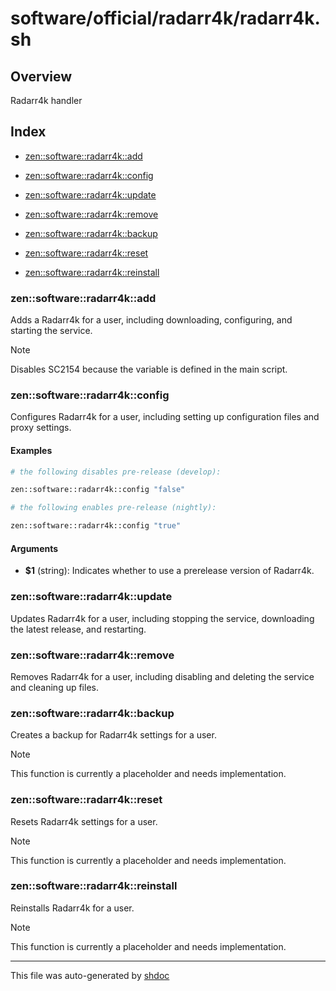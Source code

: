 # software/official/radarr4k/radarr4k.sh

## Overview

Radarr4k handler

## Index

* [zen::software::radarr4k::add](#zensoftwareradarr4kadd)

* [zen::software::radarr4k::config](#zensoftwareradarr4kconfig)

* [zen::software::radarr4k::update](#zensoftwareradarr4kupdate)

* [zen::software::radarr4k::remove](#zensoftwareradarr4kremove)

* [zen::software::radarr4k::backup](#zensoftwareradarr4kbackup)

* [zen::software::radarr4k::reset](#zensoftwareradarr4kreset)

* [zen::software::radarr4k::reinstall](#zensoftwareradarr4kreinstall)


### zen::software::radarr4k::add

Adds a Radarr4k for a user, including downloading, configuring, and starting the service.

> [!NOTE]
> Disables SC2154 because the variable is defined in the main script.

### zen::software::radarr4k::config

Configures Radarr4k for a user, including setting up configuration files and proxy settings.

#### Examples

```bash
# the following disables pre-release (develop):

```

```bash
zen::software::radarr4k::config "false"
```

```bash
# the following enables pre-release (nightly):

```

```bash
zen::software::radarr4k::config "true"
```

#### Arguments

* **$1** (string): Indicates whether to use a prerelease version of Radarr4k.

### zen::software::radarr4k::update

Updates Radarr4k for a user, including stopping the service, downloading the latest release, and restarting.

### zen::software::radarr4k::remove

Removes Radarr4k for a user, including disabling and deleting the service and cleaning up files.

### zen::software::radarr4k::backup

Creates a backup for Radarr4k settings for a user.

> [!NOTE]
> This function is currently a placeholder and needs implementation.

### zen::software::radarr4k::reset

Resets Radarr4k settings for a user.

> [!NOTE]
> This function is currently a placeholder and needs implementation.

### zen::software::radarr4k::reinstall

Reinstalls Radarr4k for a user.

> [!NOTE]
> This function is currently a placeholder and needs implementation.

---
This file was auto-generated by [shdoc](https://github.com/MediaEase/shdoc)
